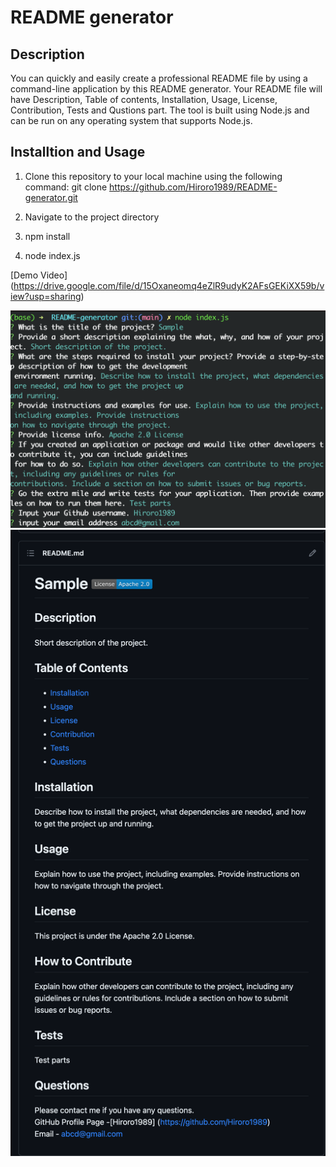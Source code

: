 # README generator

## Description

You can quickly and easily create a professional README file by using a command-line application by this README generator. Your README file will have Description, Table of contents, Installation, Usage, License, Contribution, Tests and Qustions part. The tool is built using Node.js and can be run on any operating system that supports Node.js.

## Installtion and Usage

1. Clone this repository to your local machine using the following command: 
    git clone https://github.com/Hiroro1989/README-generator.git

2. Navigate to the project directory

3. npm install

4. node index.js

[Demo Video] (https://drive.google.com/file/d/15Oxaneomq4eZlR9udyK2AFsGEKiXX59b/view?usp=sharing)

![Console Screen](./assets/consoleScreen.png)
![sample readme](./assets/sampleReame.png)





